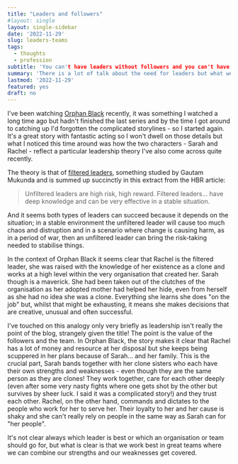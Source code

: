 ```yaml
---
title: "Leaders and followers"
#layout: single
layout: single-sidebar
date: '2022-11-29'
slug: leaders-teams
tags:
  - thoughts
  - profession
subtitle: 'You can't have leaders without followers and you can't have both without a team'
summary: 'There is a lot of talk about the need for leaders but what we might be missing is the value of followers and that can only come from good teams.'
lastmod: '2022-11-29'
featured: yes
draft: no
---
```


I've been watching [Orphan Black](https://en.wikipedia.org/wiki/Orphan_Black) recently, it was something I watched a long time ago but hadn't finished the last series and by the time I got around to catching up I'd forgotten the complicated storylines - so I started again. It's a great story with fantastic acting so I won't dwell on those details but what I noticed this time around was how the two characters - Sarah and Rachel - reflect a particular leadership theory I've also come across quite recently.

The theory is that of [filtered leaders](https://hbr.org/2012/10/great-leaders-dont-need-experience#:~:text=Unfiltered%20leaders%20are%20high%20risk,effective%20in%20a%20stable%20situation.), something studied by Gautam Mukunda and is summed up succinctly in this extract from the HBR article:

> Unfiltered leaders are high risk, high reward. Filtered leaders... have deep knowledge and can be very effective in a stable situation.

And it seems both types of leaders can succeed because it depends on the situation; in a stable environment the unfiltered leader will cause too much chaos and distruption and in a scenario where change is causing harm, as in a period of war, then an unfiltered leader can bring the risk-taking needed to stabilise things.

In the context of Orphan Black it seems clear that Rachel is the filtered leader, she was raised with the knowledge of her existence as a clone and works at a high level within the very organisation that created her. Sarah though is a maverick. She had been taken out of the clutches of the organisation as her adopted mother had helped her hide, even from herself as she had no idea she was a clone. Everything she learns she does "on the job" but, whilst that might be exhausting, it means she makes decisions that are creative, unusual and often successful.

I've touched on this analogy only very briefly as leadership isn't really the point of the blog, strangely given the title! The point is the value of the followers and the team. In Orphan Black, the story makes it clear that Rachel has a lot of money and resource at her disposal but she keeps being scuppered in her plans because of Sarah... and her family. This is the crucial part, Sarah bands together with her clone sisters who each have their own strengths and weaknesses - even though they are the same person as they are clones! They work together, care for each other deeply (even after some very nasty fights where one gets shot by the other but survives by sheer luck. I said it was a complicated story!) and they trust each other. Rachel, on the other hand, commands and dictates to the people who work for her to serve her. Their loyalty to her and her cause is shaky and she can't really rely on people in the same way as Sarah can for "her people".

It's not clear always which leader is best or which an organisation or team should go for, but what is clear is that we work best in great teams where we can combine our strengths and our weaknesses get covered. 

